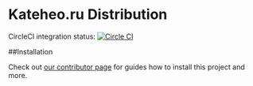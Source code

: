 Kateheo.ru Distribution
========

CircleCI integration status:
[![Circle CI](https://circleci.com/gh/psmb/KateheoDistr/tree/master.svg?style=svg)](https://circleci.com/gh/psmb/KateheoDistr/tree/master)

##Installation

Check out [our contributor page](https://psmb.github.io) for guides how to install this project and more.
